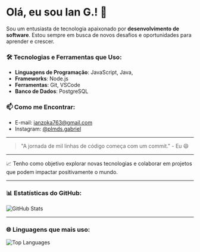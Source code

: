# Olá, eu sou Ian G.! 👋

Sou um entusiasta de tecnologia apaixonado por **desenvolvimento de software**. Estou sempre em busca de novos desafios e oportunidades para aprender e crescer.

### 🛠️ Tecnologias e Ferramentas que Uso:
- **Linguagens de Programação**: JavaScript, Java, 
- **Frameworks**: Node.js
- **Ferramentas**: Git, VSCode
- **Banco de Dados**: PostgreSQL

### 📫 Como me Encontrar:
- E-mail: [ianzoka763@gmail.com](mailto:ianzoka763@gmail.com)
- Instagram: [@plmds.gabriel](https://instagram.com/plmds.gabriel)

---

> "A jornada de mil linhas de código começa com um commit." - Eu 😄

---

📈 Tenho como objetivo explorar novas tecnologias e colaborar em projetos que podem impactar positivamente o mundo.

---

### 📊 Estatísticas do GitHub:

![GitHub Stats](https://github-readme-stats.vercel.app/api?username=uianzin&show_icons=true&hide_title=true&hide=prs&count_private=true&theme=radical)

---

### 🌐 Linguagens que mais uso:

![Top Languages](https://github-readme-stats.vercel.app/api/top-langs/?username=uianzin&layout=compact&theme=radical)





